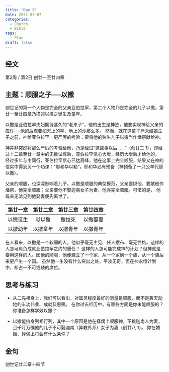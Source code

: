 ```yaml
---
title: "Day 9"
date: 2021-09-07
categories:
  - Church
  - Bible
tags:
  - Plan
draft: false
---
```


## 经文
第2周 / 第2日 创廿一至廿四章

## 主题：顺服之子──以撒
创世记的第一个人物是完全的父亲亚伯拉罕，第二个人物乃是完全的儿子以撒。第廿一至廿四章乃描述以撒之诞生及童年。

以撒是亚伯拉罕夫妇期待甚久的“老来子”，他的出生是神迹，他要实现神给父亲的应许──他的后裔要如天上的星、地上的沙那么多。
然而，就在这童子尚未结婚生子之前，神给亚伯拉罕一更严厉的考验：要将他的独生儿子以撒当作燔祭献给神。

神并非突然将那么严厉的考验给他，乃是经过“这些事以后……”（创廿二  1），即经过十二章至廿一章中的无数试炼后，亚伯拉罕信心大增，经历大增后才给他的。
经过多年与主同行，亚伯拉罕信心已达高峰，他在这事上完全顺服，结果又在神的信实中得到另一个功课：“耶和华以勒”，耶和华必有预备（神预备了一只公羊代替以撒）。

父亲的顺服，也深深影响着儿子。以撒是顺服的典型模范，父亲要绑他、要献他作燔祭，他完全顺服；父亲要他不娶迦南女子为妻，他亦完全顺服。可惜的是，
他母亲无法见到他娶妻便先离世了。

| 第廿一章 | 第廿二章 | 第廿三章 | 第廿四章 |
| :----: | :----: | :----: | :----: |
| 以撒诞生 | 献以撒  | 撒拉死  | 以撒娶妻 |
| 以撒幼年 | 以撒童年 | 以撒青年 | 以撒青年 |

在人看来，以撒是一个软弱的人，他似乎毫无主见、任人摆布、毫无性格。这样的人怎可肩负成就亚伯拉罕之约的重任？
这样的人怎可能完成神的计划？但神就是要用这样的人。因他的顺服，他便建立了一个家，从一个家到一个族，从一个族后来更产生一个国。
虽然他一生没有什么突出之处，平淡无奇，但在神永恒计划中，却占一不可或缺的席位。

## 思考与练习
* 从二先祖身上，我们可以看出，对属灵程度最好的测量是顺服，而不是轰天动地的丰功伟业、成就及恩赐。
在你过去经历中，有哪些方面是你未能顺服的？你准备怎样学效以撒？

* 以撒能挤身列祖行列，其中一个原因是他在择偶上顺服神，不挑迦南人为妻，且千叮万嘱他的儿子不可娶迦南（异教外邦）女子为妻（创廿八  1）。
你在婚姻、择偶上将会有什么条件？

## 金句
创世记廿二章十四节


